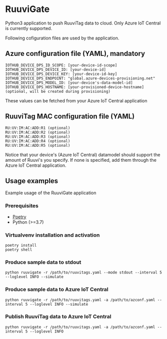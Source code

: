 # RuuviGate
Python3 application to push RuuviTag data to cloud. Only Azure IoT Central is currently supported.

Following cofiguration files are used by the application.

## Azure configuration file (YAML), mandatory
```
IOTHUB_DEVICE_DPS_ID_SCOPE: [your-device-id-scope]
IOTHUB_DEVICE_DPS_DEVICE_ID: [your-device-id]
IOTHUB_DEVICE_DPS_DEVICE_KEY: [your-device-id-key]
IOTHUB_DEVICE_DPS_ENDPOINT: "global.azure-devices-provisioning.net"
IOTHUB_DEVICE_DPS_MODEL_ID: [your-device's-data-model-id]
IOTHUB_DEVICE_DPS_HOSTNAME: [your-provisioned-device-hostname] (optional, will be created during provisioning)
```

These values can be fetched from your Azure IoT Central application

## RuuviTag MAC configuration file (YAML)
```
RU:UV:IM:AC:ADD:R1 (optional)
RU:UV:IM:AC:ADD:R2 (optional)
RU:UV:IM:AC:ADD:R3 (optional)
RU:UV:IM:AC:ADD:R4 (optional)
RU:UV:IM:AC:ADD:R5 (optional)
```
Notice that your device's (Azure IoT Central) datamodel should support the amount of Ruuvi's you specify. If none is specified, add them through the Azure IoT Central application.

## Usage examples
Example usage of the RuuviGate application

### Prerequisites
* [Poetry](https://python-poetry.org/)
* Python (>=3.7)

### Virtualvenv installation and activation
```
poetry install
poetry shell
```

### Produce sample data to stdout
```
python ruuvigate -r /path/to/ruuvitags.yaml --mode stdout --interval 5 --loglevel INFO --simulate
```

### Produce sample data to Azure IoT Central
```
python ruuvigate -r /path/to/ruuvitags.yaml -a /path/to/azconf.yaml --interval 5 --loglevel INFO --simulate
```

### Publish RuuviTag data to Azure IoT Central
```
python ruuvigate -r /path/to/ruuvitags.yaml -a /path/to/azconf.yaml --interval 5 --loglevel INFO
```
